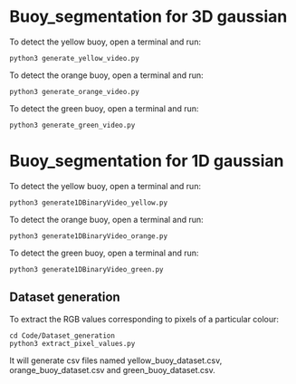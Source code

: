 # Buoy_segmentation for 3D gaussian
To detect the yellow buoy, open a terminal and run: 
``` 
python3 generate_yellow_video.py
```

To detect the orange buoy, open a terminal and run:  
```
python3 generate_orange_video.py
```

To detect the green buoy, open a terminal and run:  
```
python3 generate_green_video.py
```


# Buoy_segmentation for 1D gaussian
To detect the yellow buoy, open a terminal and run: 
``` 
python3 generate1DBinaryVideo_yellow.py
```

To detect the orange buoy, open a terminal and run:  
```
python3 generate1DBinaryVideo_orange.py
```

To detect the green buoy, open a terminal and run:  
```
python3 generate1DBinaryVideo_green.py
```


## Dataset generation
To extract the RGB values corresponding to pixels of a particular colour:
```
cd Code/Dataset_generation
python3 extract_pixel_values.py
```
It will generate csv files named yellow_buoy_dataset.csv, orange_buoy_dataset.csv and green_buoy_dataset.csv.
